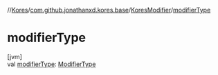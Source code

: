 //[Kores](../../../index.md)/[com.github.jonathanxd.kores.base](../index.md)/[KoresModifier](index.md)/[modifierType](modifier-type.md)

# modifierType

[jvm]\
val [modifierType](modifier-type.md): [ModifierType](../-modifier-type/index.md)
